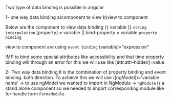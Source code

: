 Two type of data binding is possible in angular

1- one way data binding 
  a)component to view 
  b)view to component

  Below are the component to view data binding
    {{ variable }}          `string interpolation`
    [property] = variable || bind-property = variable  `property binding`

  view to component are using `event binding`
    (variable)="expression"

  IMP to bind some special attributes like accessibility and that time property binding will through an error for this we will use like [attr.attr-hidden]=value

2- Two way data binding 
  It is the combination of property binding and event binding.
  both direction. To achieve this we will use ([ngModel])='variable name'
  -> to use ngModel we wanted to import in NgModule
  -> `ngModule` is a stand alone component so we needed to import corresponding module like for handle form `FormsModule`